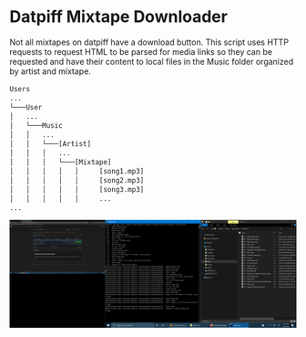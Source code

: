 # Datpiff Mixtape Downloader

Not all mixtapes on datpiff have a download button. This script uses HTTP requests to request HTML to be parsed for media links so they can be requested and have their content to local files in the Music folder organized by artist and mixtape.

```
Users
...
└───User
│   ...
│   └───Music
│   │   ...
│   │   └───[Artist]
│   │   │   ...
│   │   │   └───[Mixtape]
│   │   │   │   │     [song1.mp3]
│   │   │   │   │     [song2.mp3]
│   │   │   │   │     [song3.mp3]
│   │   │   │   │     ...
...
```

![alt text](https://github.com/treatmesubj/Mixtape_DL/blob/master/Screenshot%20(7).png)
